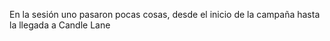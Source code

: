 En la sesión uno pasaron pocas cosas, desde el inicio de la campaña hasta la llegada a Candle Lane

